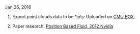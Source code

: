 Jan 26, 2016

1. Export point clouds data to be *.pts: Uploaded on [CMU BOX](https://cmu.box.com/s/0yebblnazwkbx6vh1tfuymnkpkbd57jg).

2. Paper research: [Position Based Fluid, 2012 Nvidia](http://mmacklin.com/pbf_sig_preprint.pdf) 
